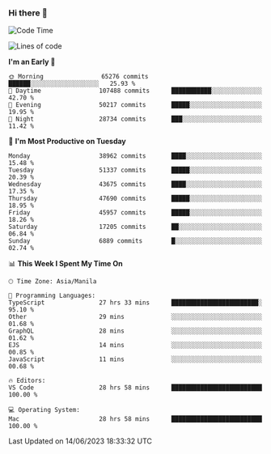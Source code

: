 ### Hi there 👋

<!--START_SECTION:waka-->
![Code Time](http://img.shields.io/badge/Code%20Time-4%2C073%20hrs%2046%20mins-blue)

![Lines of code](https://img.shields.io/badge/From%20Hello%20World%20I%27ve%20Written-101.7%20million%20lines%20of%20code-blue)

**I'm an Early 🐤** 

```text
🌞 Morning                65276 commits       ██████░░░░░░░░░░░░░░░░░░░   25.93 % 
🌆 Daytime                107488 commits      ███████████░░░░░░░░░░░░░░   42.70 % 
🌃 Evening                50217 commits       █████░░░░░░░░░░░░░░░░░░░░   19.95 % 
🌙 Night                  28734 commits       ███░░░░░░░░░░░░░░░░░░░░░░   11.42 % 
```
📅 **I'm Most Productive on Tuesday** 

```text
Monday                   38962 commits       ████░░░░░░░░░░░░░░░░░░░░░   15.48 % 
Tuesday                  51337 commits       █████░░░░░░░░░░░░░░░░░░░░   20.39 % 
Wednesday                43675 commits       ████░░░░░░░░░░░░░░░░░░░░░   17.35 % 
Thursday                 47690 commits       █████░░░░░░░░░░░░░░░░░░░░   18.95 % 
Friday                   45957 commits       █████░░░░░░░░░░░░░░░░░░░░   18.26 % 
Saturday                 17205 commits       ██░░░░░░░░░░░░░░░░░░░░░░░   06.84 % 
Sunday                   6889 commits        █░░░░░░░░░░░░░░░░░░░░░░░░   02.74 % 
```


📊 **This Week I Spent My Time On** 

```text
🕑︎ Time Zone: Asia/Manila

💬 Programming Languages: 
TypeScript               27 hrs 33 mins      ████████████████████████░   95.10 % 
Other                    29 mins             ░░░░░░░░░░░░░░░░░░░░░░░░░   01.68 % 
GraphQL                  28 mins             ░░░░░░░░░░░░░░░░░░░░░░░░░   01.62 % 
EJS                      14 mins             ░░░░░░░░░░░░░░░░░░░░░░░░░   00.85 % 
JavaScript               11 mins             ░░░░░░░░░░░░░░░░░░░░░░░░░   00.68 % 

🔥 Editors: 
VS Code                  28 hrs 58 mins      █████████████████████████   100.00 % 

💻 Operating System: 
Mac                      28 hrs 58 mins      █████████████████████████   100.00 % 
```


 Last Updated on 14/06/2023 18:33:32 UTC
<!--END_SECTION:waka-->


<!--
**rad182/rad182** is a ✨ _special_ ✨ repository because its `README.md` (this file) appears on your GitHub profile.

Here are some ideas to get you started:

- 🔭 I’m currently working on ...
- 🌱 I’m currently learning ...
- 👯 I’m looking to collaborate on ...
- 🤔 I’m looking for help with ...
- 💬 Ask me about ...
- 📫 How to reach me: ...
- 😄 Pronouns: ...
- ⚡ Fun fact: ...
-->
